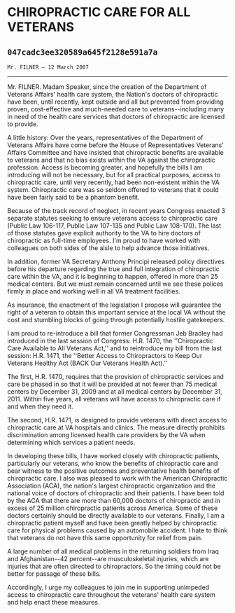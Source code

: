 # CHIROPRACTIC CARE FOR ALL VETERANS
## `047cadc3ee320589a645f2128e591a7a`
`Mr. FILNER — 12 March 2007`

---


Mr. FILNER. Madam Speaker, since the creation of the Department of 
Veterans Affairs' health care system, the Nation's doctors of 
chiropractic have been, until recently, kept outside and all but 
prevented from providing proven, cost-effective and much-needed care to 
veterans--including many in need of the health care services that 
doctors of chiropractic are licensed to provide.

A little history: Over the years, representatives of the Department 
of Veterans Affairs have come before the House of Representatives 
Veterans' Affairs Committee and have insisted that chiropractic 
benefits are available to veterans and that no bias exists within the 
VA against the chiropractic profession. Access is becoming greater, and 
hopefully the bills I am introducing will not be necessary, but for all 
practical purposes, access to chiropractic care, until very recently, 
had been non-existent within the VA system. Chiropractic care was so 
seldom offered to veterans that it could have been fairly said to be a 
phantom benefit.

Because of the track record of neglect, in recent years Congress 
enacted 3 separate statutes seeking to ensure veterans access to 
chiropractic care (Public Law 106-117, Public Law 107-135 and Public 
Law 108-170). The last of those statutes gave explicit authority to the 
VA to hire doctors of chiropractic as full-time employees. I'm proud to 
have worked with colleagues on both sides of the aisle to help advance 
those initiatives.

In addition, former VA Secretary Anthony Principi released policy 
directives before his departure regarding the true and full integration 
of chiropractic care within the VA, and it is beginning to happen, 
offered in more than 25 medical centers. But we must remain concerned 
until we see these polices firmly in place and working well in all VA 
treatment facilities.

As insurance, the enactment of the legislation I propose will 
guarantee the right of a veteran to obtain this important service at 
the local VA without the cost and stumbling blocks of going through 
potentially hostile gatekeepers.

I am proud to re-introduce a bill that former Congressman Jeb Bradley 
had introduced in the last session of Congress: H.R. 1470, 
the ''Chiropractic Care Available to All Veterans Act,'' and to 
reintroduce my bill from the last session: H.R. 1471, the ''Better 
Access to Chiropractors to Keep Our Veterans Healthy Act (BACK Our 
Veterans Health Act).''


The first, H.R. 1470, requires that the provision of chiropractic 
services and care be phased in so that it will be provided at not fewer 
than 75 medical centers by December 31, 2009 and at all medical centers 
by December 31, 2011. Within five years, all veterans will have access 
to chiropractic care if and when they need it.

The second, H.R. 1471, is designed to provide veterans with direct 
access to chiropractic care at VA hospitals and clinics. The measure 
directly prohibits discrimination among licensed health care providers 
by the VA when determining which services a patient needs.

In developing these bills, I have worked closely with chiropractic 
patients, particularly our veterans, who know the benefits of 
chiropractic care and bear witness to the positive outcomes and 
preventative health benefits of chiropractic care. I also was pleased 
to work with the American Chiropractic Association (ACA), the nation's 
largest chiropractic organization and the national voice of doctors of 
chiropractic and their patients. I have been told by the ACA that there 
are more than 60,000 doctors of chiropractic and in excess of 25 
million chiropractic patients across America. Some of these doctors 
certainly should be directly available to our veterans. Finally, I am a 
chiropractic patient myself and have been greatly helped by 
chiropractic care for physical problems caused by an automobile 
accident. I hate to think that veterans do not have this same 
opportunity for relief from pain.

A large number of all medical problems in the returning soldiers from 
Iraq and Afghanistan--42 percent--are musculoskeletal injuries, which 
are injuries that are often directed to chiropractors. So the timing 
could not be better for passage of these bills.

Accordingly, I urge my colleagues to join me in supporting unimpeded 
access to chiropractic care throughout the veterans' health care system 
and help enact these measures.
